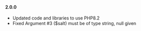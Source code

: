 #### 2.0.0

* Updated code and libraries to use PHP8.2
* Fixed Argument #3 ($salt) must be of type string, null given